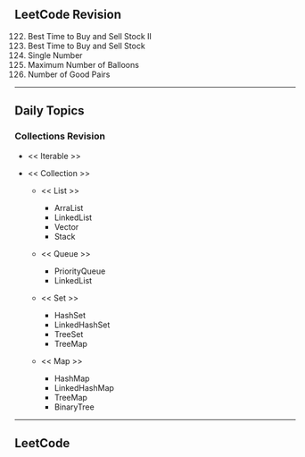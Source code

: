 ## LeetCode Revision

122. Best Time to Buy and Sell Stock II
123. Best Time to Buy and Sell Stock
124. Single Number
125. Maximum Number of Balloons
126. Number of Good Pairs

---

## Daily Topics

### Collections Revision

- << Iterable >>
- << Collection >>

  - << List >>

    - ArraList
    - LinkedList
    - Vector
    - Stack

  - << Queue >>

    - PriorityQueue
    - LinkedList

  - << Set >>

    - HashSet
    - LinkedHashSet
    - TreeSet
    - TreeMap

  - << Map >>
    - HashMap
    - LinkedHashMap
    - TreeMap
    - BinaryTree

---

## LeetCode
